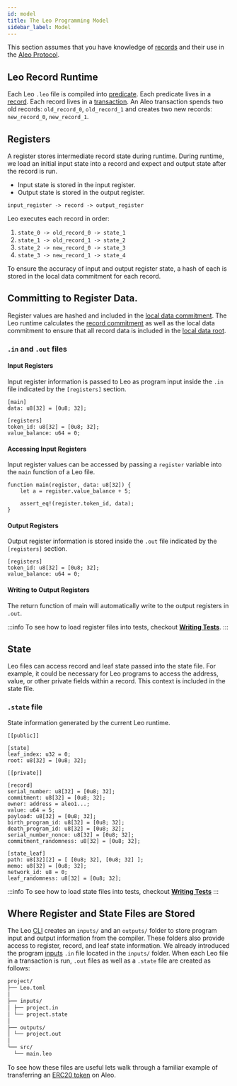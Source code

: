 ```yaml
---
id: model
title: The Leo Programming Model
sidebar_label: Model
---
```


This section assumes that you have knowledge of [records](../../aleo/concepts/01_records.md) and their use in the [Aleo Protocol](../../aleo/concepts/00_accounts.md).

## Leo Record Runtime

Each Leo `.leo` file is compiled into [predicate](../../aleo/concepts/07_glossary.md#predicate).
Each predicate lives in a [record](../../aleo/concepts/01_records.md). Each record lives in a [transaction](../../aleo/concepts/02_transactions.md).
An Aleo transaction spends two old records: `old_record_0`, `old_record_1` and creates two new records: `new_record_0`, `new_record_1`.

## Registers

A register stores intermediate record state during runtime.
During runtime, we load an initial input state into a record and expect and output state after the record is run.

* Input state is stored in the input register.
* Output state is stored in the output register.

```leo
input_register -> record -> output_register
```

Leo executes each record in order:

1. `state_0 -> old_record_0 -> state_1`
2. `state_1 -> old_record_1 -> state_2`
3. `state_2 -> new_record_0 -> state_3`
4. `state_3 -> new_record_1 -> state_4`

To ensure the accuracy of input and output register state, a hash of each is stored in the local data commitment for each record. 

## Committing to Register Data.

Register values are hashed and included in the [local data commitment](../../aleo/concepts/02_transactions.md#local-data-commitment).
The Leo runtime calculates the [record commitment](../../aleo/concepts/07_glossary.md#record-commitment) as well as 
the local data commitment to ensure that all record data is included in the [local data root](../../aleo/concepts/02_transactions.md#ledger-digest).

### `.in` and `.out` files

#### Input Registers

Input register information is passed to Leo as program input inside the `.in` file indicated by the `[registers]` section.

```leo title="project.in"
[main]
data: u8[32] = [0u8; 32];

[registers]
token_id: u8[32] = [0u8; 32];
value_balance: u64 = 0;
```

#### Accessing Input Registers

Input register values can be accessed by passing a `register` variable into the `main` function of a Leo file.

```leo
function main(register, data: u8[32]) {
    let a = register.value_balance + 5;

    assert_eq!(register.token_id, data);
}
``` 

#### Output Registers

Output register information is stored inside the `.out` file indicated by the `[registers]` section.

```leo title="project.out"
[registers]
token_id: u8[32] = [0u8; 32];
value_balance: u64 = 0;
```

#### Writing to Output Registers

The return function of main will automatically write to the output registers in `.out`.

:::info
To see how to load register files into tests, checkout [**Writing Tests**](../language/10_tests.md#integration-tests).
:::

## State

Leo files can access record and leaf state passed into the state file. 
For example, it could be necessary for Leo programs to access the address, value, or other private fields within a record. 
This context is included in the state file.

### `.state` file

State information generated by the current Leo runtime.

```leo title="project.state"
[[public]]

[state]
leaf_index: u32 = 0;
root: u8[32] = [0u8; 32];

[[private]]

[record]
serial_number: u8[32] = [0u8; 32];
commitment: u8[32] = [0u8; 32];
owner: address = aleo1...;
value: u64 = 5;
payload: u8[32] = [0u8; 32];
birth_program_id: u8[32] = [0u8; 32];
death_program_id: u8[32] = [0u8; 32];
serial_number_nonce: u8[32] = [0u8; 32];
commitment_randomness: u8[32] = [0u8; 32];

[state_leaf]
path: u8[32][2] = [ [0u8; 32], [0u8; 32] ];
memo: u8[32] = [0u8; 32];
network_id: u8 = 0;
leaf_randomness: u8[32] = [0u8; 32];
```

:::info
To see how to load state files into tests, checkout [**Writing Tests**](../language/10_tests.md#integration-tests)
:::

## Where Register and State Files are Stored

The Leo [CLI](../cli/00_new.md) creates an `inputs/` and an `outputs/` folder to store program input and output information from the compiler.
These folders also provide access to register, record, and leaf state information.
We already introduced the program [inputs](../language/07_inputs.md) `.in` file located in the `inputs/` folder.
When each Leo file in a transaction is run, `.out` files as well as a `.state` file are created as follows:

```bash
project/
├── Leo.toml
│
├── inputs/
│ ├── project.in
│ └── project.state
│
├── outputs/
│ └── project.out
│ 
└── src/    
  └── main.leo
```

To see how these files are useful lets walk through a familiar example of transferring an [ERC20 token](./01_erc20.md) on Aleo.